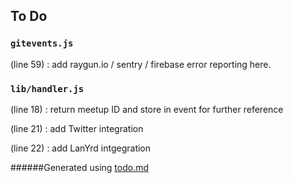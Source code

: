 ## To Do
### ``gitevents.js``
(line 59) : add raygun.io / sentry / firebase error reporting here.


### ``lib/handler.js``
(line 18) : return meetup ID and store in event for further reference

(line 21) : add Twitter integration

(line 22) : add LanYrd intgegration

######Generated using [todo.md](https://github.com/charlesthomas/todo.md)
